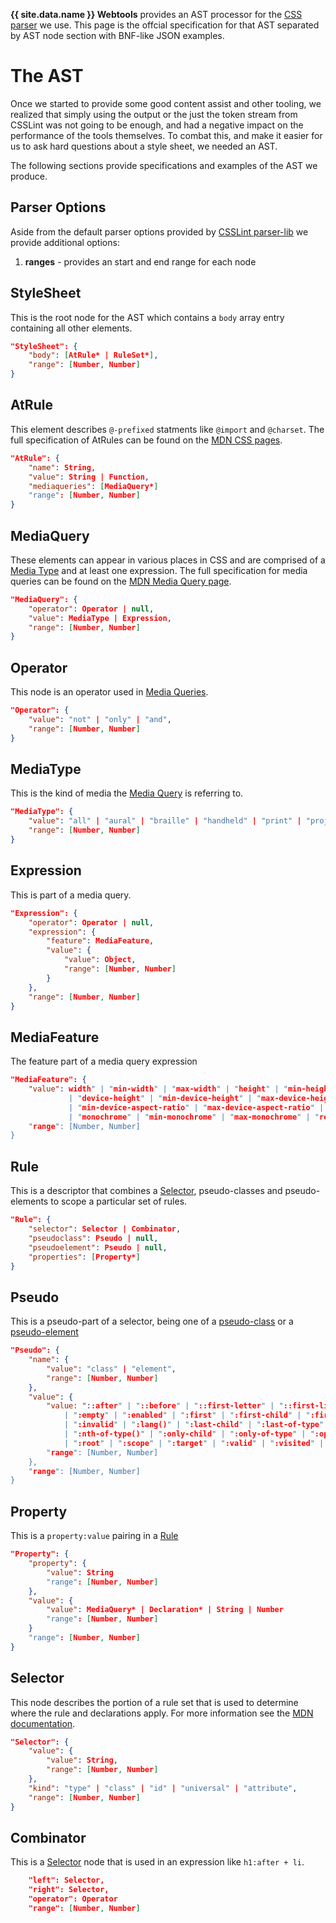 **{{ site.data.name }} Webtools** provides an AST processor for the [CSS parser](https://github.com/CSSLint/parser-lib) we use. This 
page is the offcial specification for that AST separated by AST node section with BNF-like JSON
examples.

# The AST

Once we started to provide some good content assist and other tooling, we realized that simply using the output or the just the 
token stream from CSSLint was not going to be enough, and had a negative impact on the performance of the tools themselves. To combat this, and make it easier for
us to ask hard questions about a style sheet, we needed an AST.

The following sections provide specifications and examples of the AST we produce.

## Parser Options

Aside from the default parser options provided by [CSSLint parser-lib](https://github.com/CSSLint/parser-lib) we provide additional options:
1. **ranges** - provides an start and end range for each node

## StyleSheet

This is the root node for the AST which contains a `body` array entry containing all other elements.

```json
"StyleSheet": {
    "body": [AtRule* | RuleSet*],
    "range": [Number, Number]
}
```

## AtRule

This element describes `@-prefixed` statments like `@import` and `@charset`. The full specification of AtRules can be found
on the [MDN CSS pages](https://developer.mozilla.org/en-US/docs/Web/CSS/At-rule).

```json
"AtRule": {
    "name": String,
    "value": String | Function,
    "mediaqueries": [MediaQuery*]
    "range": [Number, Number]
}
```

## MediaQuery

These elements can appear in various places in CSS and are comprised of a [Media Type](#mediatype) and at least one expression. The full specification
for media queries can be found on the [MDN Media Query page](https://developer.mozilla.org/en-US/docs/Web/Guide/CSS/Media_queries).

```json
"MediaQuery": {
    "operator": Operator | null,
    "value": MediaType | Expression,
    "range": [Number, Number]
}
```

## Operator 

This node is an operator used in [Media Queries](#mediaquery).

```json
"Operator": {
    "value": "not" | "only" | "and",
    "range": [Number, Number]
}
```

## MediaType

This is the kind of media the [Media Query](#mediaquery) is referring to.

```json
"MediaType": {
    "value": "all" | "aural" | "braille" | "handheld" | "print" | "projection" | "screen" | "tty" | "tv" | "embossed",
    "range": [Number, Number]
}
```

## Expression

This is part of a media query.

```json
"Expression": {
    "operator": Operator | null,
    "expression": {
        "feature": MediaFeature,
        "value": {
            "value": Object,
            "range": [Number, Number]
        }
    },
    "range": [Number, Number]
}
```

## MediaFeature

The feature part of a media query expression

```json
"MediaFeature": {
    "value": width" | "min-width" | "max-width" | "height" | "min-height" | "max-height" | "device-width" | "min-device-width" | "max-device-width"
             | "device-height" | "min-device-height" | "max-device-height" | "aspect-ratio" | "min-aspect-ratio" | "max-aspect-ratio" | "device-aspect-ratio" 
             | "min-device-aspect-ratio" | "max-device-aspect-ratio" | "color" | "min-color" | "max-color" | "color-index" | "min-color-index" | "max-color-index"
             | "monochrome" | "min-monochrome" | "max-monochrome" | "resolution" | "min-resolution" | "max-resolution" | "scan" | "grid",
    "range": [Number, Number]
}
```

## Rule

This is a descriptor that combines a [Selector](#selector), pseudo-classes and pseudo-elements to scope a particular set of rules.

```json
"Rule": {
    "selector": Selector | Combinator,
    "pseudoclass": Pseudo | null,
    "pseudoelement": Pseudo | null,
    "properties": [Property*]
}
```

## Pseudo

This is a pseudo-part of a selector, being one of a [pseudo-class](https://developer.mozilla.org/en-US/docs/Web/CSS/Pseudo-classes) or a 
[pseudo-element](https://developer.mozilla.org/en-US/docs/Web/CSS/pseudo-elements)

```json
"Pseudo": {
    "name": {
        "value": "class" | "element",
        "range": [Number, Number]
    },
    "value": {
        "value: "::after" | "::before" | "::first-letter" | "::first-line" | "::selection" | ":active" | ":checked" | ":default" | ":dir()" | ":disabled"
            | ":empty" | ":enabled" | ":first" | ":first-child" | ":first-of-type" | ":fullscreen" | ":focus" | ":hover" | ":indeterminate" | ":in-range"
            | ":invalid" | ":lang()" | ":last-child" | ":last-of-type" | ":left" | ":link" | ":not()" | ":nth-child()" | ":nth-last-child()" | ":nth-last-of-type()"
            | ":nth-of-type()" | ":only-child" | ":only-of-type" | ":optional" | ":out-of-range" | ":read-only" | ":read-write" | ":required" | ":right"
            | ":root" | ":scope" | ":target" | ":valid" | ":visited" | "::backdrop",
        "range": [Number, Number]
    },
    "range": [Number, Number]
}
```

## Property

This is a `property:value` pairing in a [Rule](#rule)

```json
"Property": {
    "property": {
        "value": String
        "range": [Number, Number]
    },
    "value": {
        "value": MediaQuery* | Declaration* | String | Number
        "range": [Number, Number]
    }
    "range": [Number, Number]
}
```

## Selector

This node describes the portion of a rule set that is used to determine where the rule and declarations apply. For more information see 
the [MDN documentation](https://developer.mozilla.org/en-US/docs/Web/CSS/Type_selectors).

```json
"Selector": {
    "value": {
        "value": String,
        "range": [Number, Number]
    },
    "kind": "type" | "class" | "id" | "universal" | "attribute",
    "range": [Number, Number]
}
```

## Combinator

This is a [Selector](#selector) node that is used in an expression like `h1:after + li`.

```json
    "left": Selector,
    "right": Selector,
    "operator": Operator
    "range": [Number, Number]
```
